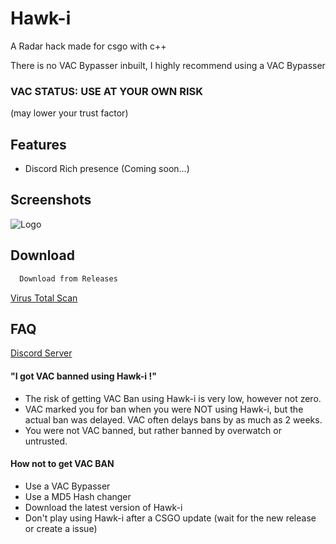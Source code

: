 # Hawk-i

A Radar hack made for csgo with c++

There is no VAC Bypasser inbuilt, I highly recommend using a VAC Bypasser

### VAC STATUS: USE AT YOUR OWN RISK
(may lower your trust factor)

## Features

- Discord Rich presence (Coming soon...)

## Screenshots

![Logo](https://cdn.discordapp.com/attachments/926176591736889385/1116265352129683528/image.png)


## Download

```bash
  Download from Releases
```


[Virus Total Scan](https://www.virustotal.com/gui/file/e28b15aa5c96504f1070ef511bb18cae32f763c68217d518363b9fa3ec229d6a/detection)

## FAQ

[Discord Server](https://discord.gg/37uTqAhkms)

#### "I got VAC banned using Hawk-i !"

- The risk of getting VAC Ban using Hawk-i is very low, however not zero.
- VAC marked you for ban when you were NOT using Hawk-i, but the actual ban was delayed. VAC often delays bans by as much as 2 weeks.
- You were not VAC banned, but rather banned by overwatch or untrusted.

#### How not to get VAC BAN

- Use a VAC Bypasser
- Use a MD5 Hash changer
- Download the latest version of Hawk-i
- Don't play using Hawk-i after a CSGO update (wait for the new release or create a issue)
